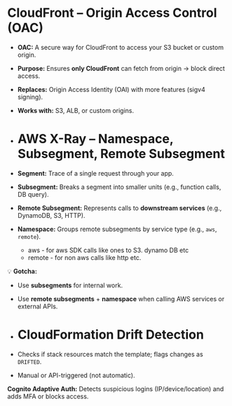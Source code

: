 # CloudFront – Origin Access Control (OAC)

- **OAC:** A secure way for CloudFront to access your S3 bucket or custom origin.  
- **Purpose:** Ensures **only CloudFront** can fetch from origin → block direct access.  
- **Replaces:** Origin Access Identity (OAI) with more features (sigv4 signing).  
- **Works with:** S3, ALB, or custom origins.

- # AWS X-Ray – Namespace, Subsegment, Remote Subsegment

- **Segment:** Trace of a single request through your app.  
- **Subsegment:** Breaks a segment into smaller units (e.g., function calls, DB query).  
- **Remote Subsegment:** Represents calls to **downstream services** (e.g., DynamoDB, S3, HTTP).  
- **Namespace:** Groups remote subsegments by service type (e.g., `aws`, `remote`).
    - aws - for aws SDK calls like ones to S3. dynamo DB etc
    - remote - for non aws calls like  http etc.   

💡 **Gotcha:**  
- Use **subsegments** for internal work.  
- Use **remote subsegments** + **namespace** when calling AWS services or external APIs.

- # CloudFormation Drift Detection  

-  Checks if stack resources match the template; flags changes as `DRIFTED`.  
-  Manual or API-triggered (not automatic).

**Cognito Adaptive Auth:** Detects suspicious logins (IP/device/location) and adds MFA or blocks access.  
  


